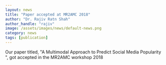 ```yaml
---
layout: news
title: "Paper accepted at MR2AMC 2018"
author: "Dr. Rajiv Ratn Shah"
author_handle: "rajiv"
image: /assets/images/news/default-news.png
category: news
tags: [publication]
---
```

Our paper titled, "A Multimodal Approach to Predict Social Media Popularity ", got accepted in the MR2AMC workshop 2018